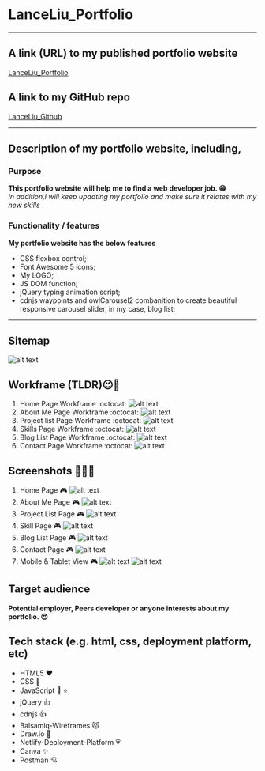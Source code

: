 # LanceLiu_Portfolio

***

## A link (URL) to my published portfolio website
[LanceLiu_Portfolio](https://lanceliu-portfolio.netlify.app/)

## A link to my GitHub repo
[LanceLiu_Github](https://github.com/lanceliumeng/LanceLiu_Portfolio)
***

## Description of my portfolio website, including,

### Purpose
**This portfolio website will help me to find a web developer job. :grin:**  
*In addition,I will keep updating my portfolio and make sure it relates with my new skills*
### Functionality / features
**My portfolio website has the below features**
* CSS flexbox control;
* Font Awesome 5 icons;
* My LOGO;
* JS DOM function;
* jQuery typing animation script;
* cdnjs waypoints and owlCarousel2 combanition to create beautiful responsive carousel slider, in my case, blog list;
***

## Sitemap
![alt text](./docs/sitemap.png "my portfolio website sitemap")

## <i class="fa fa-gear fa-spin fa-2x" style="color: firebrick"></i> Workframe (TLDR):wink::running:
1. Home Page Workframe :octocat:
![alt text](./docs/Portfolio_Workframe_PNG/Home-Page.png "home-page")
2. About Me Page Workframe :octocat:
![alt text](./docs/Portfolio_Workframe_PNG/About-Me.png "aboutMe-page")
3. Project list Page Workframe :octocat:
![alt text](./docs/Portfolio_Workframe_PNG/My-Project.png "project-page")
4. Skills Page Workframe :octocat:
![alt text](./docs/Portfolio_Workframe_PNG/Skills.png "skills-page")
5. Blog List Page Workframe :octocat:
![alt text](./docs/Portfolio_Workframe_PNG/Blogs.png "blogList-page")
6. Contact Page Workframe :octocat:
![alt text](./docs/Portfolio_Workframe_PNG/Contact.png "contact-page")

## Screenshots :tada::tada::tada:
1. Home Page :video_game:
![alt text](./docs/Portfolio-Screenshots/homePage.jpeg "home-page")
2. About Me Page :video_game:
![alt text](./docs/Portfolio-Screenshots/aboutMePage.png "aboutMe-page")
3. Project List Page :video_game:
![alt text](./docs/Portfolio-Screenshots/projectListPage.png "project-page")
4. Skill Page :video_game:
![alt text](./docs/Portfolio-Screenshots/skillsPage.png "skills-page")
5. Blog List Page :video_game:
![alt text](./docs/Portfolio-Screenshots/blogListPage.png "blogList-page")
6. Contact Page :video_game:
![alt text](./docs/Portfolio-Screenshots/contactPage.png "contact-page")
7. Mobile & Tablet View :video_game:
![alt text](./docs/Portfolio-Screenshots/mobile-tabletView01.png "responsiveView-page")
![alt text](./docs/Portfolio-Screenshots/mobile-tabletView02.png "responsiveView-page")

## Target audience
**Potential employer, Peers developer or anyone interests about my portfolio. :heart_eyes:**

## Tech stack (e.g. html, css, deployment platform, etc)
* HTML5 :heart:
* CSS :yellow_heart:
* JavaScript :sparkling_heart: :star:
* jQuery :thumbsup:
* cdnjs :thumbsup:
* Balsamiq-Wireframes :cat:
* Draw.io :honeybee:
* Netlify-Deployment-Platform :heartpulse:
* Canva :sparkles:
* Postman :cupid:


